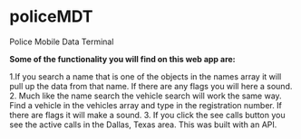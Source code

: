 # policeMDT
Police Mobile Data Terminal

**Some of the functionality you will find on this web app are:**

1.If you search a name that is one of the objects in the names array it will pull up the data from that name. If there are any flags you will here a sound.
2. Much like the name search the vehicle search will work the same way. Find a vehicle in the vehicles array and type in the registration number. If there are flags it will make a sound.
3. If you click the see calls button you see the active calls in the Dallas, Texas area. This was built with an API.